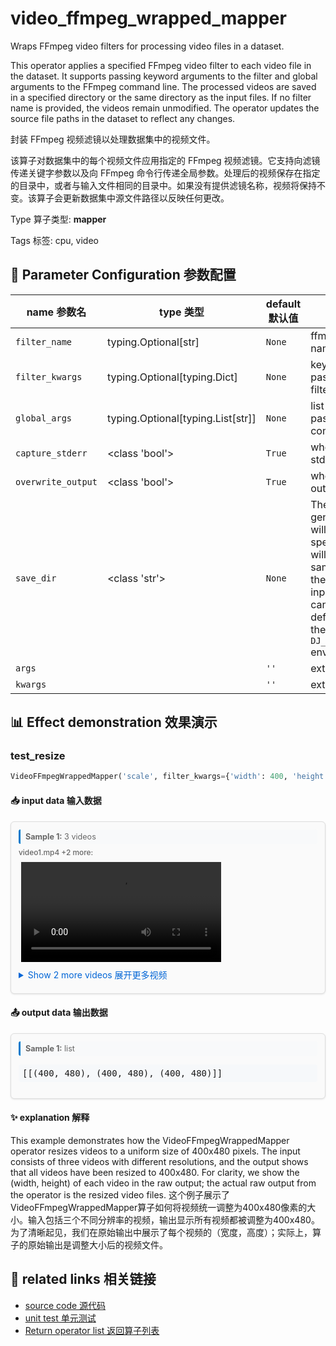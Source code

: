 # video_ffmpeg_wrapped_mapper

Wraps FFmpeg video filters for processing video files in a dataset.

This operator applies a specified FFmpeg video filter to each video file in the dataset. It supports passing keyword arguments to the filter and global arguments to the FFmpeg command line. The processed videos are saved in a specified directory or the same directory as the input files. If no filter name is provided, the videos remain unmodified. The operator updates the source file paths in the dataset to reflect any changes.

封装 FFmpeg 视频滤镜以处理数据集中的视频文件。

该算子对数据集中的每个视频文件应用指定的 FFmpeg 视频滤镜。它支持向滤镜传递关键字参数以及向 FFmpeg 命令行传递全局参数。处理后的视频保存在指定的目录中，或者与输入文件相同的目录中。如果没有提供滤镜名称，视频将保持不变。该算子会更新数据集中源文件路径以反映任何更改。

Type 算子类型: **mapper**

Tags 标签: cpu, video

## 🔧 Parameter Configuration 参数配置
| name 参数名 | type 类型 | default 默认值 | desc 说明 |
|--------|------|--------|------|
| `filter_name` | typing.Optional[str] | `None` | ffmpeg video filter name. |
| `filter_kwargs` | typing.Optional[typing.Dict] | `None` | keyword-arguments passed to ffmpeg filter. |
| `global_args` | typing.Optional[typing.List[str]] | `None` | list-arguments passed to ffmpeg command-line. |
| `capture_stderr` | <class 'bool'> | `True` | whether to capture stderr. |
| `overwrite_output` | <class 'bool'> | `True` | whether to overwrite output file. |
| `save_dir` | <class 'str'> | `None` | The directory where generated video files will be stored. If not specified, outputs will be saved in the same directory as their corresponding input files. This path can alternatively be defined by setting the `DJ_PRODUCED_DATA_DIR` environment variable. |
| `args` |  | `''` | extra args |
| `kwargs` |  | `''` | extra args |

## 📊 Effect demonstration 效果演示
### test_resize
```python
VideoFFmpegWrappedMapper('scale', filter_kwargs={'width': 400, 'height': 480}, capture_stderr=False)
```

#### 📥 input data 输入数据
<div class="sample-card" style="border:1px solid #ddd; padding:12px; margin:8px 0; border-radius:6px; background:#fafafa; box-shadow:0 1px 3px rgba(0,0,0,0.1);"><div class="sample-header" style="background:#f8f9fa; padding:4px 8px; margin-bottom:6px; border-radius:3px; font-size:0.9em; color:#666; border-left:3px solid #007acc;"><strong>Sample 1:</strong> 3 videos</div><div class="media-section" style="margin-bottom:8px;"><div class="media-label" style="font-size:0.85em; color:#666; margin-bottom:4px; font-weight:500;">video1.mp4 +2 more:</div><div class="video-grid"><video src="../../../tests/ops/data/video1.mp4" controls width="320" style="margin:4px;"></video></div><details style='margin:6px 0;'><summary style='cursor:pointer; color:#0366d6;'>Show 2 more videos 展开更多视频</summary><div class="video-grid"><video src="../../../tests/ops/data/video2.mp4" controls width="320" style="margin:4px;"></video><video src="../../../tests/ops/data/video3.mp4" controls width="320" style="margin:4px;"></video></div></details></div></div>

#### 📤 output data 输出数据
<div class="sample-card" style="border:1px solid #ddd; padding:12px; margin:8px 0; border-radius:6px; background:#fafafa; box-shadow:0 1px 3px rgba(0,0,0,0.1);"><div class="sample-header" style="background:#f8f9fa; padding:4px 8px; margin-bottom:6px; border-radius:3px; font-size:0.9em; color:#666; border-left:3px solid #007acc;"><strong>Sample 1:</strong> list</div><pre style="padding:6px; background:#f6f8fa; border-radius:4px; overflow-x:auto; white-space:pre; word-wrap:normal;">[[(400, 480), (400, 480), (400, 480)]]</pre></div>

#### ✨ explanation 解释
This example demonstrates how the VideoFFmpegWrappedMapper operator resizes videos to a uniform size of 400x480 pixels. The input consists of three videos with different resolutions, and the output shows that all videos have been resized to 400x480. For clarity, we show the (width, height) of each video in the raw output; the actual raw output from the operator is the resized video files.
这个例子展示了VideoFFmpegWrappedMapper算子如何将视频统一调整为400x480像素的大小。输入包括三个不同分辨率的视频，输出显示所有视频都被调整为400x480。为了清晰起见，我们在原始输出中展示了每个视频的（宽度，高度）；实际上，算子的原始输出是调整大小后的视频文件。


## 🔗 related links 相关链接
- [source code 源代码](../../../data_juicer/ops/mapper/video_ffmpeg_wrapped_mapper.py)
- [unit test 单元测试](../../../tests/ops/mapper/test_video_ffmpeg_wrapped_mapper.py)
- [Return operator list 返回算子列表](../../Operators.md)